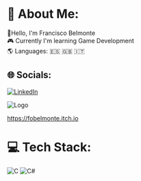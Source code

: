 # 👤 About Me:
👋Hello, I'm Francisco Belmonte<br>🎮 Currently I'm learning Game Development<br>🌎 Languages: 🇪🇸 🇬🇧  🇮🇹


## 🌐 Socials:
[![LinkedIn](https://img.shields.io/badge/LinkedIn-%230077B5.svg?logo=linkedin&logoColor=white)](https://linkedin.com/in/fobelmonte) 

![Logo](https://github.com/user-attachments/assets/9744f605-88d4-465d-9b51-0c3ca1e481ab)

https://fobelmonte.itch.io

# 💻 Tech Stack:
![C](https://img.shields.io/badge/c-%2300599C.svg?style=for-the-badge&logo=c&logoColor=white) ![C#](https://img.shields.io/badge/c%23-%23239120.svg?style=for-the-badge&logo=csharp&logoColor=white) 
